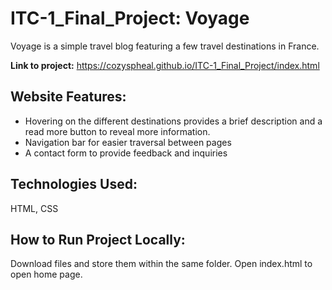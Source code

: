 # ITC-1_Final_Project: Voyage

Voyage is a simple travel blog featuring a few travel destinations in France.

**Link to project:** https://cozyspheal.github.io/ITC-1_Final_Project/index.html

## Website Features:

- Hovering on the different destinations provides a brief description and a read more button to reveal more information.
- Navigation bar for easier traversal between pages
- A contact form to provide feedback and inquiries

## Technologies Used:

HTML, CSS

## How to Run Project Locally:

Download files and store them within the same folder. Open index.html to open home page.
